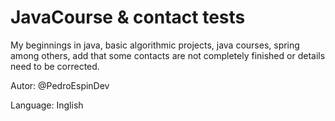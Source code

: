 # JavaCourse & contact tests
My beginnings in java, basic algorithmic projects, java courses, spring among others, add that some contacts are not completely finished or details need to be corrected.

Autor: @PedroEspinDev

Language: Inglish
